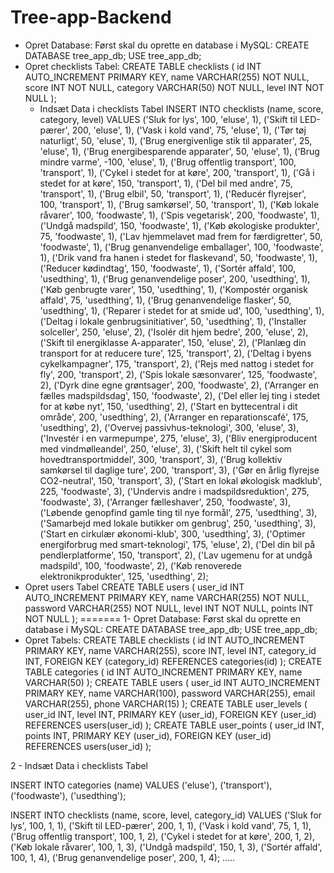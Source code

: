 # Tree-app-Backend


- Opret Database:
Først skal du oprette en database i MySQL:
 CREATE DATABASE tree_app_db;
 USE tree_app_db;
- Opret checklists Tabel:
  CREATE TABLE checklists (
    id INT AUTO_INCREMENT PRIMARY KEY,
    name VARCHAR(255) NOT NULL,
    score INT NOT NULL,
    category VARCHAR(50) NOT NULL,
    level INT NOT NULL
);
  - Indsæt Data i checklists Tabel
   INSERT INTO checklists (name, score, category, level) VALUES
('Sluk for lys', 100, 'eluse', 1),
('Skift til LED-pærer', 200, 'eluse', 1),
('Vask i kold vand', 75, 'eluse', 1),
('Tør tøj naturligt', 50, 'eluse', 1),
('Brug energivenlige stik til apparater', 25, 'eluse', 1),
('Brug energibesparende apparater', 50, 'eluse', 1),
('Brug mindre varme', -100, 'eluse', 1),
('Brug offentlig transport', 100, 'transport', 1),
('Cykel i stedet for at køre', 200, 'transport', 1),
('Gå i stedet for at køre', 150, 'transport', 1),
('Del bil med andre', 75, 'transport', 1),
('Brug elbil', 50, 'transport', 1),
('Reducér flyrejser', 100, 'transport', 1),
('Brug samkørsel', 50, 'transport', 1),
('Køb lokale råvarer', 100, 'foodwaste', 1),
('Spis vegetarisk', 200, 'foodwaste', 1),
('Undgå madspild', 150, 'foodwaste', 1),
('Køb økologiske produkter', 75, 'foodwaste', 1),
('Lav hjemmelavet mad frem for færdigretter', 50, 'foodwaste', 1),
('Brug genanvendelige emballager', 100, 'foodwaste', 1),
('Drik vand fra hanen i stedet for flaskevand', 50, 'foodwaste', 1),
('Reducer kødindtag', 150, 'foodwaste', 1),
('Sortér affald', 100, 'usedthing', 1),
('Brug genanvendelige poser', 200, 'usedthing', 1),
('Køb genbrugte varer', 150, 'usedthing', 1),
('Kompostér organisk affald', 75, 'usedthing', 1),
('Brug genanvendelige flasker', 50, 'usedthing', 1),
('Reparer i stedet for at smide ud', 100, 'usedthing', 1),
('Deltag i lokale genbrugsinitiativer', 50, 'usedthing', 1),
('Installer solceller', 250, 'eluse', 2),
('Isolér dit hjem bedre', 200, 'eluse', 2),
('Skift til energiklasse A-apparater', 150, 'eluse', 2),
('Planlæg din transport for at reducere ture', 125, 'transport', 2),
('Deltag i byens cykelkampagner', 175, 'transport', 2),
('Rejs med nattog i stedet for fly', 200, 'transport', 2),
('Spis lokale sæsonvarer', 125, 'foodwaste', 2),
('Dyrk dine egne grøntsager', 200, 'foodwaste', 2),
('Arranger en fælles madspildsdag', 150, 'foodwaste', 2),
('Del eller lej ting i stedet for at købe nyt', 150, 'usedthing', 2),
('Start en byttecentral i dit område', 200, 'usedthing', 2),
('Arranger en reparationscafé', 175, 'usedthing', 2),
('Overvej passivhus-teknologi', 300, 'eluse', 3),
('Investér i en varmepumpe', 275, 'eluse', 3),
('Bliv energiproducent med vindmølleandel', 250, 'eluse', 3),
('Skift helt til cykel som hovedtransportmiddel', 300, 'transport', 3),
('Brug kollektiv samkørsel til daglige ture', 200, 'transport', 3),
('Gør en årlig flyrejse CO2-neutral', 150, 'transport', 3),
('Start en lokal økologisk madklub', 225, 'foodwaste', 3),
('Undervis andre i madspildsreduktion', 275, 'foodwaste', 3),
('Arranger fælleshaver', 250, 'foodwaste', 3),
('Løbende genopfind gamle ting til nye formål', 275, 'usedthing', 3),
('Samarbejd med lokale butikker om genbrug', 250, 'usedthing', 3),
('Start en cirkulær økonomi-klub', 300, 'usedthing', 3),
('Optimer energiforbrug med smart-teknologi', 175, 'eluse', 2),
('Del din bil på pendlerplatforme', 150, 'transport', 2),
('Lav ugemenu for at undgå madspild', 100, 'foodwaste', 2),
('Køb renoverede elektronikprodukter', 125, 'usedthing', 2);
- Opret users Tabel
  CREATE TABLE users (
    user_id INT AUTO_INCREMENT PRIMARY KEY,
    name VARCHAR(255) NOT NULL,
    password VARCHAR(255) NOT NULL,
    level INT NOT NULL,
    points INT NOT NULL
);
=======
1- Opret Database:
Først skal du oprette en database i MySQL:
 CREATE DATABASE tree_app_db;
 USE tree_app_db;
- Opret Tabels:
 CREATE TABLE checklists (
    id INT AUTO_INCREMENT PRIMARY KEY,
    name VARCHAR(255),
    score INT,
    level INT,
    category_id INT,
    FOREIGN KEY (category_id) REFERENCES categories(id)
);
CREATE TABLE categories (
    id INT AUTO_INCREMENT PRIMARY KEY,
    name VARCHAR(50)
);
CREATE TABLE users (
    user_id INT AUTO_INCREMENT PRIMARY KEY,
    name VARCHAR(100),
    password VARCHAR(255),
    email VARCHAR(255),
    phone VARCHAR(15)
);
CREATE TABLE user_levels (
    user_id INT,
    level INT,
    PRIMARY KEY (user_id),
    FOREIGN KEY (user_id) REFERENCES users(user_id)
);
CREATE TABLE user_points (
    user_id INT,
    points INT,
    PRIMARY KEY (user_id),
    FOREIGN KEY (user_id) REFERENCES users(user_id)
);




 2 - Indsæt Data i checklists Tabel
 
 INSERT INTO categories (name) VALUES
('eluse'),
('transport'),
('foodwaste'),
('usedthing');
 
INSERT INTO checklists (name, score, level, category_id) VALUES
('Sluk for lys', 100, 1, 1),
('Skift til LED-pærer', 200, 1, 1),
('Vask i kold vand', 75, 1, 1),
('Brug offentlig transport', 100, 1, 2),
('Cykel i stedet for at køre', 200, 1, 2),
('Køb lokale råvarer', 100, 1, 3),
('Undgå madspild', 150, 1, 3),
('Sortér affald', 100, 1, 4),
('Brug genanvendelige poser', 200, 1, 4);
.....
 

 
  

